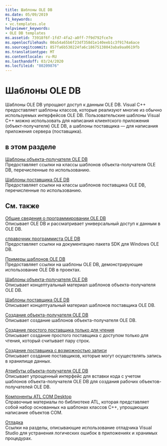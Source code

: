 ```yaml
---
title: Шаблоны OLE DB
ms.date: 05/09/2019
f1_keywords:
- vc.templates.ole
helpviewer_keywords:
- OLE DB templates
ms.assetid: 73918f6f-1fd7-4fa2-a0ff-7f9d792fce7e
ms.openlocfilehash: 00a54a65b6f23df358d1e140eeb1c3f9174a6ace
ms.sourcegitcommit: 857fa6b530224fa6c18675138043aba9aa0619fb
ms.translationtype: MT
ms.contentlocale: ru-RU
ms.lasthandoff: 03/24/2020
ms.locfileid: "80209876"
---
```

# <a name="ole-db-templates"></a>Шаблоны OLE DB

Шаблоны OLE DB упрощают доступ к данным OLE DB. Visual C++ предоставляет шаблоны классов, которые реализуют многие из обычно используемых интерфейсов OLE DB. Пользовательские шаблоны Visual C++ можно использовать для написания клиентского приложения (объект-получателя) OLE DB, а шаблоны поставщика — для написания приложения сервера (поставщика).

## <a name="in-this-section"></a>в этом разделе

[Шаблоны объекта-получателя OLE DB](../../data/oledb/ole-db-consumer-templates-reference.md)<br/>
Предоставляет ссылки на классы шаблонов объекта-получателя OLE DB, перечисленные по использованию.

[Шаблоны поставщика OLE DB](../../data/oledb/ole-db-provider-templates-reference.md)<br/>
Предоставляет ссылки на классы шаблонов поставщика OLE DB, перечисленные по использованию.

## <a name="related-sections"></a>См. также

[Общие сведения о программировании OLE DB](../../data/oledb/ole-db-programming-overview.md)<br/>
Описывает OLE DB и рассматривает универсальный доступ к данным в OLE DB.

[справочник программиста OLE DB](/sql/connect/oledb/ole-db/oledb-driver-for-sql-server-programming)<br/>
Предоставляет ссылки на документацию пакета SDK для Windows OLE DB.

[Примеры шаблонов OLE DB](../../overview/visual-cpp-samples.md)<br/>
Предоставляет ссылки на шаблоны OLE DB, демонстрирующие использование OLE DB в проектах.

[Шаблоны объекта-получателя OLE DB](../../data/oledb/ole-db-consumer-templates-cpp.md)<br/>
Описывает концептуальный материал шаблонов объекта-получателя OLE DB.

[Шаблоны поставщика OLE DB](../../data/oledb/ole-db-provider-templates-cpp.md)<br/>
Описывает концептуальный материал шаблонов поставщика OLE DB.

[Создание объекта-получателя OLE DB](../../data/oledb/creating-an-ole-db-consumer.md)<br/>
Описывает создание шаблонов объекта-получателя OLE DB.

[Создание простого поставщика только для чтения](../../data/oledb/creating-a-simple-read-only-provider.md)<br/>
Описывает создание простого поставщика с доступом только для чтения, который считывает пару строк.

[Создание поставщика с возможностью записи](../../data/oledb/creating-an-updatable-provider.md)<br/>
Описывает создание поставщиков, которые могут осуществлять запись в хранилище данных.

[Атрибуты объекта-получателя OLE DB](../../windows/ole-db-consumer-attributes.md)<br/>
Описывает упрощенный интерфейс для вставки кода с учетом шаблонов объекта-получателя OLE DB для создания рабочих объектов-получателей OLE DB.

[Компоненты ATL COM Desktop](../../atl/atl-com-desktop-components.md)<br/>
Справочные материалы по библиотеке ATL, которая представляет собой набор основанных на шаблонах классов C++, упрощающих написание объектов COM.

[Отладка](/visualstudio/debugger/debugging-in-visual-studio)<br/>
Ссылки на разделы, описывающие использование отладчика Visual Studio для устранения логических ошибок в приложениях и хранимых процедурах.
